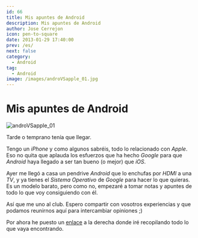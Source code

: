 ```yaml
---
id: 66
title: Mis apuntes de Android
description: Mis apuntes de Android
author: Jose Cerrejon
icon: pen-to-square
date: 2013-01-29 17:40:00
prev: /es/
next: false
category:
  - Android
tag:
  - Android
image: /images/androVSapple_01.jpg
---
```


# Mis apuntes de Android

![androVSapple_01](/images/androVSapple_01.jpg)

Tarde o temprano tenía que llegar.

Tengo un *iPhone* y como algunos sabréis, todo lo relacionado con *Apple*. Eso no quita que aplauda los esfuerzos que ha hecho *Google* para que *Android* haya llegado a ser tan bueno (o mejor) que *iOS*.

Ayer me llegó a casa un pendrive *Android* que lo enchufas por *HDMI* a una *TV*, y ya tienes el *Sistema Operativo* de *Google* para hacer lo que quieras. Es un modelo barato, pero como no, empezaré a tomar notas y apuntes de todo lo que voy consiguiendo con él.

Así que me uno al club. Espero compartir con vosotros experiencias y que podamos reunirnos aquí para intercambiar opiniones ;)

Por ahora he puesto un [enlace](http://goo.gl/R63lK) a la derecha donde iré recopilando todo lo que vaya encontrando.